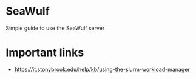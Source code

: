 # SeaWulf
Simple guide to use the SeaWulf server


# Important links
* https://it.stonybrook.edu/help/kb/using-the-slurm-workload-manager
